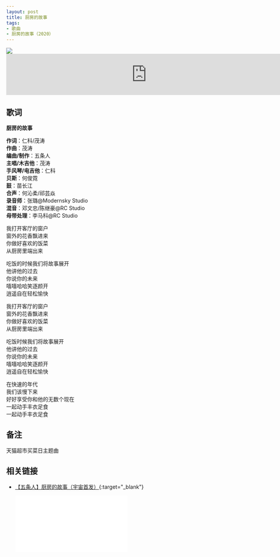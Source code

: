 ```yaml
---
layout: post
title: 厨房的故事
tags:
- 歌曲
- 厨房的故事（2020）
---
```

<img src="{{site.cdn}}/assets/imgs/kitchen2020.webp">

<iframe frameborder="no" border="0" marginwidth="0" marginheight="0" width="750" height="110" loading="lazy" sandbox="allow-popups allow-scripts allow-same-origin" src="https://www.xiami.com/webapp/embed-player?autoPlay=1&id=2104946968"></iframe>

## 歌词

**厨房的故事**

**作词**：仁科/茂涛  
**作曲**：茂涛  
**编曲/制作**：五条人  
**主唱/木吉他**：茂涛  
**手风琴/电吉他**：仁科  
**贝斯**：何俊霓  
**鼓**：苗长江  
**合声**：何沁柔/祁芸焱  
**录音师**：张璐@Modernsky Studio  
**混音**：邓文忠/陈继豪@RC Studio  
**母带处理**：李马科@RC Studio

我打开客厅的窗户  
窗外的花香飘进来  
你做好喜欢的饭菜  
从厨房里端出来

吃饭的时候我们将故事展开  
他讲他的过去  
你说你的未来  
嘻嘻哈哈笑逐颜开  
逍遥自在轻松愉快

我打开客厅的窗户  
窗外的花香飘进来  
你做好喜欢的饭菜  
从厨房里端出来

吃饭时候我们将故事展开  
他讲他的过去  
你说你的未来  
嘻嘻哈哈笑逐颜开  
逍遥自在轻松愉快

在快速的年代  
我们该慢下来  
好好享受你和他的无数个现在  
一起动手丰衣足食  
一起动手丰衣足食

## 备注

天猫超市买菜日主题曲

## 相关链接

* [【五条人】厨房的故事（宇宙首发）](https://www.bilibili.com/video/av542127075/){:target="_blank"}

  <div class="iframe-container"><iframe class="responsive-iframe" src="//player.bilibili.com/player.html?aid=542127075&bvid=BV12i4y17784&cid=237574217&page=1" frameborder="no" allowfullscreen="true"></iframe></div>
